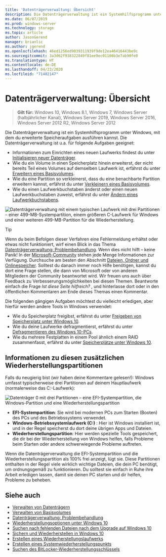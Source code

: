 ```yaml
---
title: 'Datenträgerverwaltung: Übersicht'
description: Die Datenträgerverwaltung ist ein Systemhilfsprogramm unter Windows, mit dem du erweiterte Speicheraufgaben ausführen kannst, wie z.B. die Initialisierung eines neuen Laufwerks, die Erweiterung von Volumes, das Schrumpfen von Partitionen und das Ändern von Laufwerksbuchstaben.
ms.date: 06/07/2019
ms.prod: windows-server
ms.technology: storage
ms.topic: article
author: JasonGerend
manager: brianlic
ms.author: jgerend
ms.openlocfilehash: 46ed1256ed9039311939f9de12ea46416443be9c
ms.sourcegitcommit: 3a3d62f938322849f81ee9ec01186b3e7ab90fe0
ms.translationtype: HT
ms.contentlocale: de-DE
ms.lasthandoff: 04/23/2020
ms.locfileid: "71402147"
---
```

# <a name="overview-of-disk-management"></a>Datenträgerverwaltung: Übersicht

> **Gilt für:** Windows 10, Windows 8.1, Windows 7, Windows Server (halbjährlicher Kanal), Windows Server 2019, Windows Server 2016, Windows Server 2012 R2, Windows Server 2012

Die Datenträgerverwaltung ist ein Systemhilfsprogramm unter Windows, mit dem du erweiterte Speicheraufgaben ausführen kannst. Die Datenträgerverwaltung ist u.a. für folgende Aufgaben geeignet:

- Informationen zum Einrichten eines neuen Laufwerks findest du unter [Initialisieren neuer Datenträger](initialize-new-disks.md).
- Wie du ein Volume in einen Speicherplatz hinein erweiterst, der nicht bereits Teil eines Volumes auf demselben Laufwerk ist, erfährst du unter [Erweitern eines Basisvolumes](extend-a-basic-volume.md).
- Wie du eine Partition so verkleinerst, dass du eine benachbarte Partition erweitern kannst, erfährst du unter [Verkleinern eines Basisvolumes](shrink-a-basic-volume.md).
- Wie du einen Laufwerkbuchstaben änderst oder einen neuen Laufwerkbuchstaben zuweist, erfährst du unter [Ändern eines Laufwerkbuchstabens](change-a-drive-letter.md).

![Datenträgerverwaltung mit einem typischen Laufwerk mit drei Partitionen – einer 499-MB-Systempartition, einem größeren C-Laufwerk für Windows und einer weiteren 499-MB-Partition für die Wiederherstellung.](media/disk-management.png)

> [!TIP]
>  Wenn du beim Befolgen dieser Verfahren eine Fehlermeldung erhältst oder etwas nicht funktioniert, wirf einen Blick in das Thema [Datenträgerverwaltung: Problembehandlung](troubleshooting-disk-management.md). Wenn dies nicht hilft – keine Panik! In der [Microsoft-Community](https://answers.microsoft.com/en-us/windows) stehen jede Menge Informationen zur Verfügung. Durchsuche am besten den Abschnitt [Dateien, Ordner und Onlinespeicher](https://answers.microsoft.com/en-us/windows/forum/windows_10-files?sort=lastreplydate&dir=desc&tab=All&status=all&mod=&modAge=&advFil=&postedAfter=&postedBefore=&threadType=all&isFilterExpanded=true&tm=1514405359639). Solltest du danach immer noch Hilfe benötigen, kannst du dort eine Frage stellen, die dann von Microsoft oder von anderen Mitgliedern der Community beantwortet wird. Wir freuen uns auch über Feedback zu Verbesserungsmöglichkeiten bei diesen Themen. Beantworte einfach die Frage *Ist diese Seite hilfreich?* , und hinterlasse dort oder in den öffentlichen Kommentaren am Ende dieses Themas einen Kommentar.

Die folgenden gängigen Aufgaben möchtest du vielleicht erledigen, aber hierfür werden andere Tools in Windows verwendet:

- Wie du Speicherplatz freigibst, erfährst du unter [Freigeben von Speicherplatz unter Windows 10](https://support.microsoft.com/help/12425/windows-10-free-up-drive-space).
- Wie du deine Laufwerke defragmentierst, erfährst du unter [Defragmentieren des Windows 10-PCs](https://support.microsoft.com/help/4026701/windows-defragment-your-windows-10-pc).
- Wie du mehrere Festplatten in einem Pool ähnlich einem RAID zusammenfasst, erfährst du unter [Speicherplätze unter Windows 10](https://support.microsoft.com/help/12438/windows-10-storage-spaces).

## <a name="about-those-extra-recovery-partitions"></a>Informationen zu diesen zusätzlichen Wiederherstellungspartitionen

Falls du neugierig bist (wir haben deine Kommentare gelesen!): Windows umfasst typischerweise drei Partitionen auf deinem Hauptlaufwerk (normalerweise das C:-Laufwerk):

![Datenträger 0 mit drei Partitionen – eine EFI-Systempartition, die Windows-Partition und eine Wiederherstellungspartition](media/windows-partitions.png)

- **EFI-Systempartition**: Sie wird bei modernen PCs zum Starten (Booten) des PCs und des Betriebssystems verwendet.
- **Windows-Betriebssystemlaufwerk (C:)** : Hier ist Windows installiert ist, und in der Regel speicherst du dort deine übrigen Apps und Dateien.
- **Wiederherstellungspartition**: Hier werden spezielle Tools gespeichert, die dir bei der Wiederherstellung von Windows helfen, falls Probleme beim Starten oder andere schwerwiegende Probleme auftreten.

Wenn die Datenträgerverwaltung die EFI-Systempartition und die Wiederherstellungspartition als 100% frei anzeigt, lügt sie. Diese Partitionen enthalten in der Regel viele wirklich wichtige Dateien, die dein PC benötigt, um ordnungsgemäß zu funktionieren. Du solltest sie einfach in Ruhe ihre Arbeit erledigen lassen, damit sie deinen PC starten und dir helfen, Probleme zu beheben.

## <a name="see-also"></a>Siehe auch

- [Verwalten von Datenträgern](manage-disks.md)
- [Verwalten von Basisvolumes](manage-basic-volumes.md)
- [Datenträgerverwaltung: Problembehandlung](troubleshooting-disk-management.md)
- [Wiederherstellungsoptionen unter Windows 10](https://support.microsoft.com/help/12415/windows-10-recovery-options)
- [Suchen nach fehlenden Dateien nach dem Upgrade auf Windows 10](https://support.microsoft.com/help/12386/windows-10-find-lost-files-after-update)
- [Sichern und Wiederherstellen in Windows 10](https://support.microsoft.com/help/17143/windows-10-back-up-your-files)
- [Erstellen eines Wiederherstellungslaufwerks](https://support.microsoft.com/help/4026852/windows-create-a-recovery-drive)
- [Erstellen eines Systemwiederherstellungspunkts](https://support.microsoft.com/help/4027538/windows-create-a-system-restore-point)
- [Suchen des BitLocker-Wiederherstellungsschlüssels](https://support.microsoft.com/help/4026181/windows-find-my-bitlocker-recovery-key)
